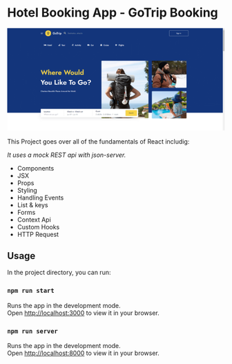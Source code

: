 # Hotel Booking App - GoTrip Booking
![img.png](img.png)

This Project goes over all of the fundamentals of React includig:

<em>It uses a mock REST api with json-server.</em>
<ul>
<li>Components</li>
<li>JSX</li>
<li>Props</li>
<li>Styling</li>
<li>Handling Events</li>
<li>List & keys</li>
<li>Forms</li>
<li>Context Api</li>
<li>Custom Hooks</li>
<li>HTTP Request</li>
</ul>

## Usage

In the project directory, you can run:

### `npm run start`

Runs the app in the development mode.\
Open [http://localhost:3000](http://localhost:3000) to view it in your browser.

### `npm run server`

Runs the app in the development mode.\
Open [http://localhost:8000](http://localhost:8000) to view it in your browser.
